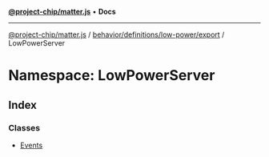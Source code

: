 [**@project-chip/matter.js**](../../../../../../README.md) • **Docs**

***

[@project-chip/matter.js](../../../../../../modules.md) / [behavior/definitions/low-power/export](../../README.md) / LowPowerServer

# Namespace: LowPowerServer

## Index

### Classes

- [Events](classes/Events.md)
